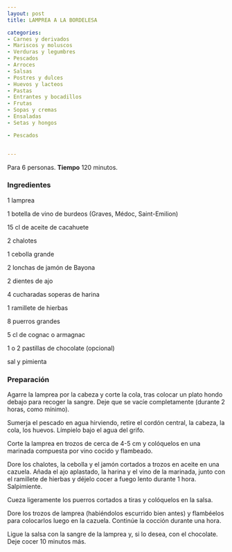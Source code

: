 ```yaml
---
layout: post
title: LAMPREA A LA BORDELESA

categories:
- Carnes y derivados
- Mariscos y moluscos
- Verduras y legumbres
- Pescados
- Arroces
- Salsas
- Postres y dulces
- Huevos y lacteos
- Pastas
- Entrantes y bocadillos
- Frutas
- Sopas y cremas
- Ensaladas
- Setas y hongos

- Pescados


---
```


Para 6 personas.
<b>Tiempo</b> 120 minutos.

<h3>Ingredientes</h3>

1 lamprea

1 botella de vino de burdeos (Graves, Médoc, Saint-Emilion)

15 cl de aceite de cacahuete

2 chalotes

1 cebolla grande

2 lonchas de jamón de Bayona

2 dientes de ajo

4 cucharadas soperas de harina

1 ramillete de hierbas

8 puerros grandes

5 cl de cognac o armagnac

1 o 2 pastillas de chocolate (opcional)

sal y pimienta

<h3>Preparación</h3>

Agarre la lamprea por la cabeza y corte la cola, tras colocar un plato hondo debajo para recoger la sangre. Deje que se vacíe completamente (durante 2 horas, como mínimo).

Sumerja el pescado en agua hirviendo, retire el cordón central, la cabeza, la cola, los huevos. Límpielo bajo el agua del grifo.

Corte la lamprea en trozos de cerca de 4-5 cm y colóquelos en una marinada compuesta por vino cocido y flambeado.

Dore los chalotes, la cebolla y el jamón cortados a trozos en aceite en una cazuela. Añada el ajo aplastado, la harina y el vino de la marinada, junto con el ramillete de hierbas y déjelo cocer a fuego lento durante 1 hora. Salpimiente.

Cueza ligeramente los puerros cortados a tiras y colóquelos en la salsa.

Dore los trozos de lamprea (habiéndolos escurrido bien antes) y flambéelos para colocarlos luego en la cazuela. Continúe la cocción durante una hora.

Ligue la salsa con la sangre de la lamprea y, si lo desea, con el chocolate. Deje cocer 10 minutos más.

